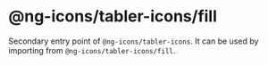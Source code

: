 # @ng-icons/tabler-icons/fill

Secondary entry point of `@ng-icons/tabler-icons`. It can be used by importing from `@ng-icons/tabler-icons/fill`.
